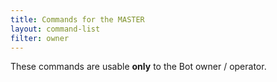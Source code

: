 ```yaml
---
title: Commands for the MASTER
layout: command-list
filter: owner
---
```


These commands are usable **only** to the Bot owner / operator.
